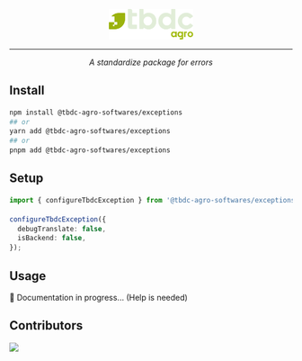 <p align="center">
  <a href="https://tbdc.com.br/" target="_blank">
    <img width="150" src="docs/assets/logo.svg" alt="TBDC logo">
  </a>
</p>

---

<p align="center">
  <em>A standardize package for errors</em>
</p>

## Install

```bash
npm install @tbdc-agro-softwares/exceptions
## or
yarn add @tbdc-agro-softwares/exceptions
## or
pnpm add @tbdc-agro-softwares/exceptions
```

## Setup

```ts
import { configureTbdcException } from '@tbdc-agro-softwares/exceptions';

configureTbdcException({
  debugTranslate: false,
  isBackend: false,
});
```

## Usage

🚧 Documentation in progress... (Help is needed)


## Contributors

<a href="mailto:mauro.olveira@tbdc.com.br" target="_blank">
  <img src="https://img.shields.io/badge/Mauro%20Oliveira-Contribuindo-3c6518.svg">
</a><br/>
